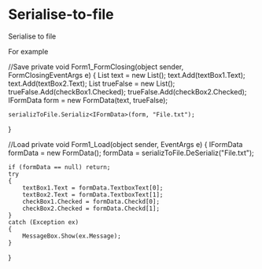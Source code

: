 # Serialise-to-file
Serialise to file

For example

//Save
private void Form1_FormClosing(object sender, FormClosingEventArgs e)
{
    List<string> text = new List<string>();
    text.Add(textBox1.Text);
    text.Add(textBox2.Text);
    List<bool> trueFalse = new List<bool>();
    trueFalse.Add(checkBox1.Checked);
    trueFalse.Add(checkBox2.Checked);
    IFormData form = new FormData(text, trueFalse);

    serializToFile.Serializ<IFormData>(form, "File.txt");
}

//Load
private void Form1_Load(object sender, EventArgs e)
{
    IFormData formData = new FormData();
    formData = serializToFile.DeSerializ<IFormData>("File.txt");


    if (formData == null) return;
    try
    {
        textBox1.Text = formData.TextboxText[0];
        textBox2.Text = formData.TextboxText[1];
        checkBox1.Checked = formData.Checkd[0];
        checkBox2.Checked = formData.Checkd[1];
    }
    catch (Exception ex)
    {
        MessageBox.Show(ex.Message);
    }
}
